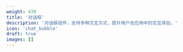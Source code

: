 ```yaml
---
weight: 470
title: '对话框'
description: '对话框组件，支持多种交互方式，提升用户在应用中的交互体验。'
icon: 'chat_bubble'
draft: true
images: []
---
```

<!-- 470 ~ 500 -->
